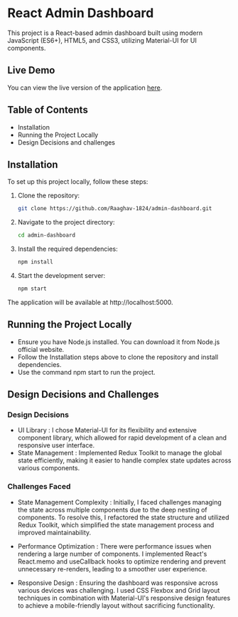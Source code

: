 # React Admin Dashboard

This project is a React-based admin dashboard built using modern JavaScript (ES6+), HTML5, and CSS3, utilizing Material-UI for UI components.

## Live Demo

You can view the live version of the application [here](https://adminx-dashboard.netlify.app/).

## Table of Contents

- Installation
- Running the Project Locally
- Design Decisions and challenges

## Installation

To set up this project locally, follow these steps:

1. Clone the repository:
   ```bash
   git clone https://github.com/Raaghav-1824/admin-dashboard.git

2. Navigate to the project directory:
   ```bash
   cd admin-dashboard

4. Install the required dependencies:
   ```bash
   npm install

5. Start the development server:
   ```bash
   npm start

The application will be available at http://localhost:5000.

## Running the Project Locally
- Ensure you have Node.js installed. You can download it from Node.js official website.
- Follow the Installation steps above to clone the repository and install dependencies.
- Use the command npm start to run the project.

## Design Decisions and Challenges
### Design Decisions
- UI Library : I chose Material-UI for its flexibility and extensive component library, which allowed for rapid development of a clean and responsive user interface.
- State Management : Implemented Redux Toolkit to manage the global state efficiently, making it easier to handle complex state updates across various components.

### Challenges Faced
- State Management Complexity  :  Initially, I faced challenges managing the state across multiple components due to the deep nesting of components. To resolve this, I refactored the state structure and utilized Redux Toolkit, which simplified the state management process and improved maintainability.

- Performance Optimization : There were performance issues when rendering a large number of components. I implemented React's React.memo and useCallback hooks to optimize rendering and prevent unnecessary re-renders, leading to a smoother user experience.

- Responsive Design  :  Ensuring the dashboard was responsive across various devices was challenging. I used CSS Flexbox and Grid layout techniques in combination with Material-UI's responsive design features to achieve a mobile-friendly layout without sacrificing functionality.

